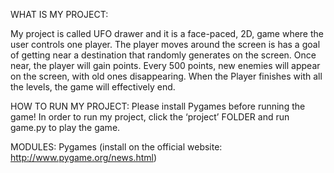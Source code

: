 WHAT IS MY PROJECT:

My project is called UFO drawer and it is a face-paced, 2D, game where the user controls one player. 
The player moves around the screen is has a goal of getting near a destination that randomly 
generates on the screen. Once near, the player will gain points. Every 500 points, new enemies will 
appear on the screen, with old ones disappearing. When the Player finishes with all the levels, the 
game will effectively end.

HOW TO RUN MY PROJECT:
Please install Pygames before running the game! In order to run my project, click the ‘project’ 
FOLDER and run game.py to play the game.

MODULES:
Pygames (install on the official website: http://www.pygame.org/news.html)